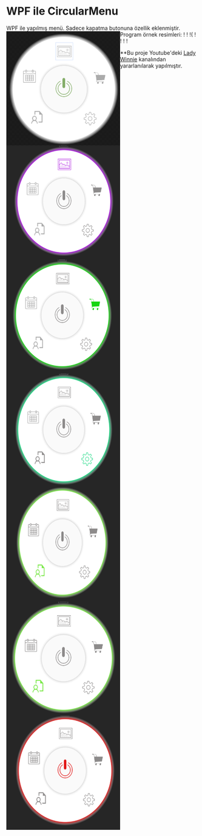 # WPF ile CircularMenu


WPF ile yapılmış menü. Sadece kapatma butonuna özellik eklenmiştir.
Program örnek resimleri:
!<img src="sample.PNG" alt="left face" align="left" width="300" height="300"> 
!<img src="sample2.PNG" alt="left face" align="left" width="300" height="300">
!(<img src="sample3.PNG" alt="left face" align="left" width="300" height="300">
!<img src="sample4.PNG" alt="left face" align="left" width="300" height="300"> 
!<img src="sample5.PNG" alt="left face" align="left" width="300" height="300"> 
!<img src="sample6.PNG" alt="left face" align="left" width="300" height="300"> 
!<img src="sample7.PNG" alt="left face" align="left" width="300" height="300"> 

**Bu proje Youtube'deki [Lady Winnie](https://www.youtube.com/watch?v=gmpwktIsSa4) kanalından yararlanılarak yapılmıştır.
